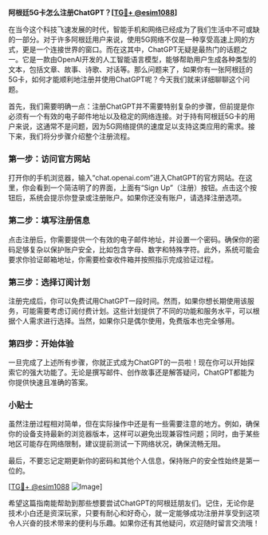 **阿根廷5G卡怎么注册ChatGPT？[[TG💪+ @esim1088](https://t.me/s/esim1088)]**

在当今这个科技飞速发展的时代，智能手机和网络已经成为了我们生活中不可或缺的一部分。对于许多阿根廷用户来说，使用5G网络不仅是一种享受高速上网的方式，更是一个连接世界的窗口。而在这其中，ChatGPT无疑是最热门的话题之一。它是一款由OpenAI开发的人工智能语言模型，能够帮助用户生成各种类型的文本，包括文章、故事、诗歌、对话等。那么问题来了，如果你有一张阿根廷的5G卡，如何才能顺利地注册并使用ChatGPT呢？今天我们就来详细聊聊这个问题。

首先，我们需要明确一点：注册ChatGPT并不需要特别复杂的步骤，但前提是你必须有一个有效的电子邮件地址以及稳定的网络连接。对于持有阿根廷5G卡的用户来说，这通常不是问题，因为5G网络提供的速度足以支持这类应用的需求。接下来，我们将分步骤介绍整个注册流程。

### 第一步：访问官方网站

打开你的手机浏览器，输入“chat.openai.com”进入ChatGPT的官方网站。在这里，你会看到一个简洁明了的界面，上面有“Sign Up”（注册）按钮。点击这个按钮后，系统会提示你登录或注册账户。如果你还没有账户，请选择注册选项。

### 第二步：填写注册信息

点击注册后，你需要提供一个有效的电子邮件地址，并设置一个密码。确保你的密码足够复杂以保护账户安全，比如包含字母、数字和特殊字符。此外，系统可能会要求你验证邮箱地址，你需要检查收件箱并按照指示完成验证过程。

### 第三步：选择订阅计划

注册完成后，你可以免费试用ChatGPT一段时间。然而，如果你想长期使用该服务，可能需要考虑订阅付费计划。这些计划提供了不同的功能和服务水平，可以根据个人需求进行选择。当然，如果你只是偶尔使用，免费版本也完全够用。

### 第四步：开始体验

一旦完成了上述所有步骤，你就正式成为ChatGPT的一员啦！现在你可以开始探索它的强大功能了。无论是撰写邮件、创作故事还是解答疑问，ChatGPT都能为你提供快速且准确的答案。

### 小贴士

虽然注册过程相对简单，但在实际操作中还是有一些需要注意的地方。例如，确保你的设备支持最新的浏览器版本，这样可以避免出现兼容性问题；同时，由于某些地区可能存在网络限制，建议提前测试一下网络状况，确保流畅无阻。

最后，不要忘记定期更新你的密码和其他个人信息，保持账户的安全性始终是第一位的。

[[TG💪+ @esim1088](https://t.me/s/esim1088) ![Image](https://i.postimg.cc/4NQfJmqS/Snipaste-2025-05-13-00-14-12.png)]

希望这篇指南能帮助到那些想要尝试ChatGPT的阿根廷朋友们。记住，无论你是技术小白还是资深玩家，只要有耐心和好奇心，就一定能够成功注册并享受到这项令人兴奋的技术带来的便利与乐趣。如果你还有其他疑问，欢迎随时留言交流哦！